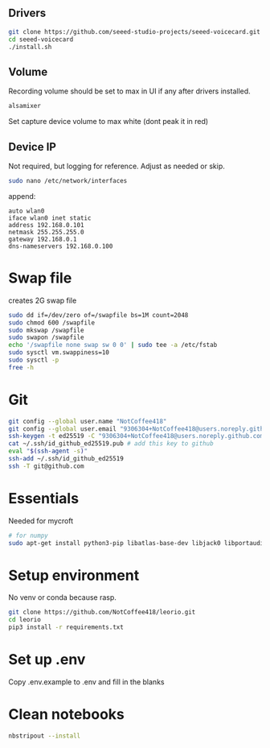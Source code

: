 
## Drivers
```bash
git clone https://github.com/seeed-studio-projects/seeed-voicecard.git
cd seeed-voicecard
./install.sh
```

## Volume
Recording volume should be set to max in UI if any after drivers installed.

```bash
alsamixer
```
Set capture device volume to max white (dont peak it in red)


## Device IP
Not required, but logging for reference. Adjust as needed or skip.
```bash
sudo nano /etc/network/interfaces
```
append:
```
auto wlan0
iface wlan0 inet static
address 192.168.0.101
netmask 255.255.255.0
gateway 192.168.0.1
dns-nameservers 192.168.0.100
```

# Swap file 
creates 2G swap file
```bash
sudo dd if=/dev/zero of=/swapfile bs=1M count=2048
sudo chmod 600 /swapfile
sudo mkswap /swapfile
sudo swapon /swapfile
echo '/swapfile none swap sw 0 0' | sudo tee -a /etc/fstab
sudo sysctl vm.swappiness=10
sudo sysctl -p
free -h
```

# Git
```bash
git config --global user.name "NotCoffee418"
git config --global user.email "9306304+NotCoffee418@users.noreply.github.com"
ssh-keygen -t ed25519 -C "9306304+NotCoffee418@users.noreply.github.com" -f ~/.ssh/id_github_ed25519
cat ~/.ssh/id_github_ed25519.pub # add this key to github
eval "$(ssh-agent -s)"
ssh-add ~/.ssh/id_github_ed25519
ssh -T git@github.com
```


# Essentials
Needed for mycroft
```bash
# for numpy
sudo apt-get install python3-pip libatlas-base-dev libjack0 libportaudio2 libopenblas-dev libhdf5-dev portaudio19-dev
```

# Setup environment
No venv or conda because rasp.

```bash
git clone https://github.com/NotCoffee418/leorio.git
cd leorio
pip3 install -r requirements.txt
```

# Set up .env
Copy .env.example to .env and fill in the blanks

# Clean notebooks
```bash
nbstripout --install
```